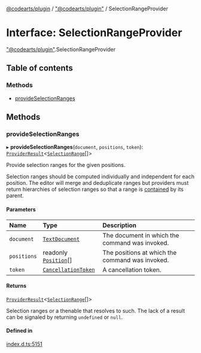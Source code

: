 [@codearts/plugin](../README.md) / ["@codearts/plugin"](../modules/_codearts_plugin_.md) / SelectionRangeProvider

# Interface: SelectionRangeProvider

["@codearts/plugin"](../modules/_codearts_plugin_.md).SelectionRangeProvider

## Table of contents

### Methods

- [provideSelectionRanges](codearts_plugin_.SelectionRangeProvider.md#provideselectionranges)

## Methods

### provideSelectionRanges

▸ **provideSelectionRanges**(`document`, `positions`, `token`): [`ProviderResult`](../modules/_codearts_plugin_.md#providerresult)<[`SelectionRange`](../classes/codearts_plugin_.SelectionRange.md)[]\>

Provide selection ranges for the given positions.

Selection ranges should be computed individually and independent for each position. The editor will merge
and deduplicate ranges but providers must return hierarchies of selection ranges so that a range
is [contained](../classes/codearts_plugin_.Range.md#contains) by its parent.

#### Parameters

| Name | Type | Description |
| :------ | :------ | :------ |
| `document` | [`TextDocument`](codearts_plugin_.TextDocument.md) | The document in which the command was invoked. |
| `positions` | readonly [`Position`](../classes/codearts_plugin_.Position.md)[] | The positions at which the command was invoked. |
| `token` | [`CancellationToken`](codearts_plugin_.CancellationToken.md) | A cancellation token. |

#### Returns

[`ProviderResult`](../modules/_codearts_plugin_.md#providerresult)<[`SelectionRange`](../classes/codearts_plugin_.SelectionRange.md)[]\>

Selection ranges or a thenable that resolves to such. The lack of a result can be
signaled by returning `undefined` or `null`.

#### Defined in

[index.d.ts:5151](https://github.com/shuyaqian/cloudide-plugin-api/blob/5b69219/index.d.ts#L5151)
